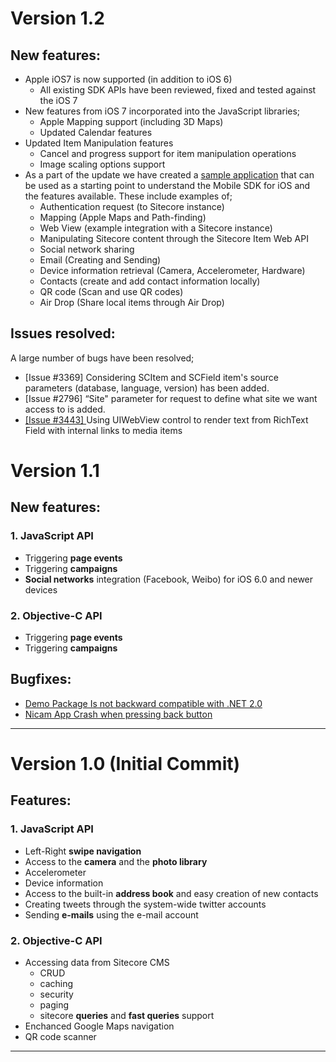 # Version 1.2

## New features:
 * Apple iOS7 is now supported (in addition to iOS 6)
 	* All existing SDK APIs have been reviewed, fixed and tested against the iOS 7
 * New features from iOS 7 incorporated into the JavaScript libraries;
 	* Apple Mapping support (including 3D Maps)
 	* Updated Calendar features 
 * Updated Item Manipulation features
 	* Cancel and progress support for item manipulation operations 
 	* Image scaling options support 
 * As a part of the update we have created a [sample application](https://github.com/Sitecore/sitecore-ios-sdk-sample) that can be used as a starting point to understand the Mobile SDK for iOS and the features available. These include examples of;
 	* Authentication request (to Sitecore instance)
 	* Mapping (Apple Maps and Path-finding) 
 	* Web View (example integration with a Sitecore instance)
 	*  Manipulating Sitecore content through the Sitecore Item Web API
 	* Social network sharing 
 	* Email (Creating and Sending)
 	* Device information retrieval (Camera, Accelerometer, Hardware)
 	* Contacts (create and add contact information locally)
 	* QR code (Scan and use QR codes)
 	* Air Drop (Share local items through Air Drop)

## Issues resolved:
A large number of bugs have been resolved;
 * [Issue #3369] Considering SCItem and SCField item's source parameters (database, language, version) has been added.
 * [Issue #2796] “Site" parameter for request to define what site we want access to is added.
 * [ [Issue #3443] ](https://github.com/Sitecore/sitecore-ios-sdk/issues/18) Using UIWebView control to render text from RichText Field with internal links to media items


# Version 1.1


## New features:

### 1. JavaScript API
* Triggering **page events**
* Triggering **campaigns**
* **Social networks** integration (Facebook, Weibo) for iOS 6.0 and newer devices

### 2. Objective-C API
* Triggering **page events**
* Triggering **campaigns**


## Bugfixes:

* [Demo Package Is not backward compatible with .NET 2.0](https://github.com/Sitecore/sitecore-ios-sdk/issues/16)
* [Nicam App Crash when pressing back button](https://github.com/Sitecore/sitecore-ios-sdk/issues/14)

----------------------


# Version 1.0 (Initial Commit)

## Features:


### 1. JavaScript API
* Left-Right **swipe navigation**
* Access to the **camera** and the **photo library**
* Accelerometer
* Device information
* Access to the built-in **address book** and easy creation of new contacts
* Creating tweets through the system-wide twitter accounts
* Sending **e-mails** using the e-mail account



### 2. Objective-C API

* Accessing data from Sitecore CMS
	* CRUD
	* caching
	* security
	* paging
	* sitecore **queries** and **fast queries** support
* Enchanced Google Maps navigation
* QR code scanner

----------------------

